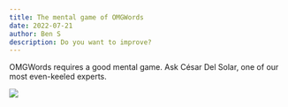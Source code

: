 ```yaml
---
title: The mental game of OMGWords
date: 2022-07-21
author: Ben S
description: Do you want to improve?
---
```

OMGWords requires a good mental game. Ask César Del Solar, one of our most even-keeled experts.



![](/images/uploads/tourney.png)